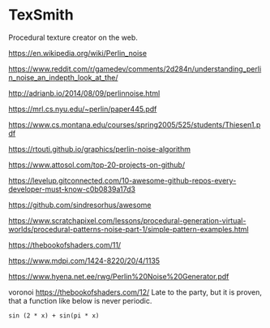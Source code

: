 # TexSmith
Procedural texture creator on the web.

https://en.wikipedia.org/wiki/Perlin_noise

https://www.reddit.com/r/gamedev/comments/2d284n/understanding_perlin_noise_an_indepth_look_at_the/

http://adrianb.io/2014/08/09/perlinnoise.html

https://mrl.cs.nyu.edu/~perlin/paper445.pdf

https://www.cs.montana.edu/courses/spring2005/525/students/Thiesen1.pdf

https://rtouti.github.io/graphics/perlin-noise-algorithm

https://www.attosol.com/top-20-projects-on-github/

https://levelup.gitconnected.com/10-awesome-github-repos-every-developer-must-know-c0b0839a17d3

https://github.com/sindresorhus/awesome

https://www.scratchapixel.com/lessons/procedural-generation-virtual-worlds/procedural-patterns-noise-part-1/simple-pattern-examples.html

https://thebookofshaders.com/11/

https://www.mdpi.com/1424-8220/20/4/1135

https://www.hyena.net.ee/rwg/Perlin%20Noise%20Generator.pdf

voronoi 
https://thebookofshaders.com/12/
Late to the party, but it is proven, that a function like below is never periodic.

    sin (2 * x) + sin(pi * x)